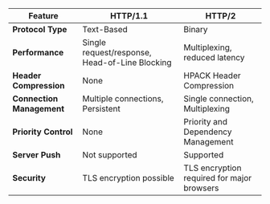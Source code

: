 | Feature             | HTTP/1.1                        | HTTP/2                              |
|---------------------|---------------------------------|-------------------------------------|
| **Protocol Type**   | Text-Based                      | Binary                              |
| **Performance**     | Single request/response, Head-of-Line Blocking | Multiplexing, reduced latency       |
| **Header Compression** | None                         | HPACK Header Compression             |
| **Connection Management** | Multiple connections, Persistent | Single connection, Multiplexing      |
| **Priority Control**| None                            | Priority and Dependency Management  |
| **Server Push**     | Not supported                   | Supported                           |
| **Security**        | TLS encryption possible         | TLS encryption required for major browsers |
